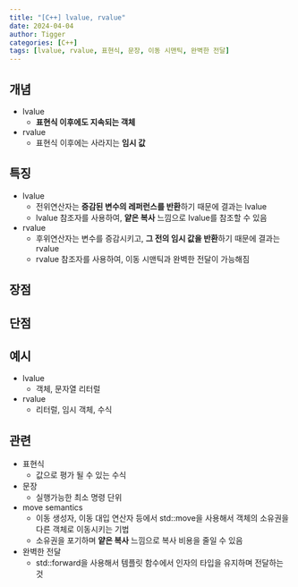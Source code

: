 ```yaml
---
title: "[C++] lvalue, rvalue"
date: 2024-04-04
author: Tigger
categories: [C++]
tags: [lvalue, rvalue, 표현식, 문장, 이동 시맨틱, 완벽한 전달]
---
```


## 개념 
+ lvalue
	+ **표현식 이후에도 지속되는 객체**
+ rvalue
	+ 표현식 이후에는 사라지는 **임시 값**

## 특징
+ lvalue
	+ 전위연산자는 **증감된 변수의 레퍼런스를 반환**하기 때문에 결과는 lvalue
	+ lvalue 참조자를 사용하여, **얕은 복사** 느낌으로 lvalue를 참조할 수 있음
+ rvalue
	+ 후위연산자는 변수를 증감시키고, **그 전의 임시 값을 반환**하기 때문에 결과는 rvalue
	+ rvalue 참조자를 사용하여, 이동 시맨틱과 완벽한 전달이 가능해짐

## 장점


## 단점


## 예시
+ lvalue
	+ 객체, 문자열 리터럴
+ rvalue
	+ 리터럴, 임시 객체, 수식

## 관련
+ 표현식
	+ 값으로 평가 될 수 있는 수식
+ 문장
	+ 실행가능한 최소 명령 단위
+ move semantics
	+ 이동 생성자, 이동 대입 연산자 등에서 std::move을 사용해서
	객체의 소유권을 다른 객체로 이동시키는 기법
	+ 소유권을 포기하며 **얕은 복사** 느낌으로 복사 비용을 줄일 수 있음
+ 완벽한 전달
	+ std::forward을 사용해서 템플릿 함수에서 인자의 타입을 유지하며 전달하는 것
	
